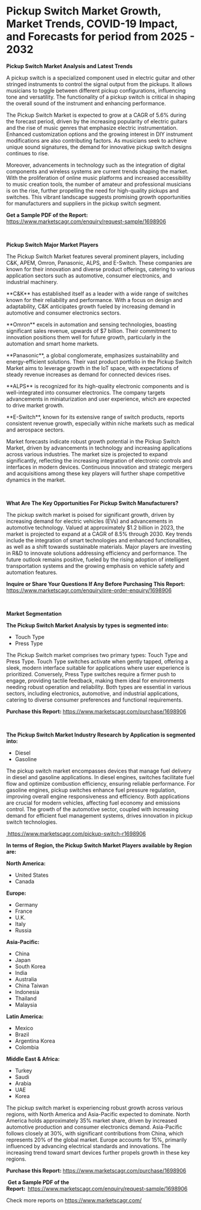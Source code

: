 <p><h1>Pickup Switch Market Growth, Market Trends, COVID-19 Impact, and Forecasts for period from 2025 - 2032</h1></p><p><strong>Pickup Switch Market Analysis and Latest Trends</strong></p>
<p><p>A pickup switch is a specialized component used in electric guitar and other stringed instruments to control the signal output from the pickups. It allows musicians to toggle between different pickup configurations, influencing tone and versatility. The functionality of a pickup switch is critical in shaping the overall sound of the instrument and enhancing performance.</p><p>The Pickup Switch Market is expected to grow at a CAGR of 5.6% during the forecast period, driven by the increasing popularity of electric guitars and the rise of music genres that emphasize electric instrumentation. Enhanced customization options and the growing interest in DIY instrument modifications are also contributing factors. As musicians seek to achieve unique sound signatures, the demand for innovative pickup switch designs continues to rise.</p><p>Moreover, advancements in technology such as the integration of digital components and wireless systems are current trends shaping the market. With the proliferation of online music platforms and increased accessibility to music creation tools, the number of amateur and professional musicians is on the rise, further propelling the need for high-quality pickups and switches. This vibrant landscape suggests promising growth opportunities for manufacturers and suppliers in the pickup switch segment.</p></p>
<p><strong>Get a Sample PDF of the Report:&nbsp;</strong> <a href="https://www.marketscagr.com/enquiry/request-sample/1698906?utm_campaign=2467&utm_medium=2&utm_source=Github&utm_content=ia&utm_term=27032025&utm_id=pickup-switch">https://www.marketscagr.com/enquiry/request-sample/1698906</a></p>
<p>&nbsp;</p>
<p><strong>Pickup Switch Major Market Players</strong></p>
<p><p>The Pickup Switch Market features several prominent players, including C&K, APEM, Omron, Panasonic, ALPS, and E-Switch. These companies are known for their innovation and diverse product offerings, catering to various application sectors such as automotive, consumer electronics, and industrial machinery.</p><p>**C&K** has established itself as a leader with a wide range of switches known for their reliability and performance. With a focus on design and adaptability, C&K anticipates growth fueled by increasing demand in automotive and consumer electronics sectors.</p><p>**Omron** excels in automation and sensing technologies, boasting significant sales revenue, upwards of $7 billion. Their commitment to innovation positions them well for future growth, particularly in the automation and smart home markets.</p><p>**Panasonic**, a global conglomerate, emphasizes sustainability and energy-efficient solutions. Their vast product portfolio in the Pickup Switch Market aims to leverage growth in the IoT space, with expectations of steady revenue increases as demand for connected devices rises.</p><p>**ALPS** is recognized for its high-quality electronic components and is well-integrated into consumer electronics. The company targets advancements in miniaturization and user experience, which are expected to drive market growth.</p><p>**E-Switch**, known for its extensive range of switch products, reports consistent revenue growth, especially within niche markets such as medical and aerospace sectors. </p><p>Market forecasts indicate robust growth potential in the Pickup Switch Market, driven by advancements in technology and increasing applications across various industries. The market size is projected to expand significantly, reflecting the increasing integration of electronic controls and interfaces in modern devices. Continuous innovation and strategic mergers and acquisitions among these key players will further shape competitive dynamics in the market.</p></p>
<p>&nbsp;</p>
<p><strong>What Are The Key Opportunities For Pickup Switch Manufacturers?</strong></p>
<p><p>The pickup switch market is poised for significant growth, driven by increasing demand for electric vehicles (EVs) and advancements in automotive technology. Valued at approximately $1.2 billion in 2023, the market is projected to expand at a CAGR of 8.5% through 2030. Key trends include the integration of smart technologies and enhanced functionalities, as well as a shift towards sustainable materials. Major players are investing in R&D to innovate solutions addressing efficiency and performance. The future outlook remains positive, fueled by the rising adoption of intelligent transportation systems and the growing emphasis on vehicle safety and automation features.</p></p>
<p><strong>Inquire or Share Your Questions If Any Before Purchasing This Report:</strong> <a href="https://www.marketscagr.com/enquiry/pre-order-enquiry/1698906?utm_campaign=2467&utm_medium=2&utm_source=Github&utm_content=ia&utm_term=27032025&utm_id=pickup-switch">https://www.marketscagr.com/enquiry/pre-order-enquiry/1698906</a></p>
<p>&nbsp;</p>
<p><strong>Market Segmentation</strong></p>
<p><strong>The Pickup Switch Market Analysis by types is segmented into:</strong></p>
<p><ul><li>Touch Type</li><li>Press Type</li></ul></p>
<p><p>The Pickup Switch market comprises two primary types: Touch Type and Press Type. Touch Type switches activate when gently tapped, offering a sleek, modern interface suitable for applications where user experience is prioritized. Conversely, Press Type switches require a firmer push to engage, providing tactile feedback, making them ideal for environments needing robust operation and reliability. Both types are essential in various sectors, including electronics, automotive, and industrial applications, catering to diverse consumer preferences and functional requirements.</p></p>
<p><strong>Purchase this Report:&nbsp;</strong><a href="https://www.marketscagr.com/purchase/1698906?utm_campaign=2467&utm_medium=2&utm_source=Github&utm_content=ia&utm_term=27032025&utm_id=pickup-switch">https://www.marketscagr.com/purchase/1698906</a></p>
<p>&nbsp;</p>
<p><strong>The Pickup Switch Market Industry Research by Application is segmented into:</strong></p>
<p><ul><li>Diesel</li><li>Gasoline</li></ul></p>
<p><p>The pickup switch market encompasses devices that manage fuel delivery in diesel and gasoline applications. In diesel engines, switches facilitate fuel flow and optimize combustion efficiency, ensuring reliable performance. For gasoline engines, pickup switches enhance fuel pressure regulation, improving overall engine responsiveness and efficiency. Both applications are crucial for modern vehicles, affecting fuel economy and emissions control. The growth of the automotive sector, coupled with increasing demand for efficient fuel management systems, drives innovation in pickup switch technologies.</p></p>
<p><a href="https://www.marketscagr.com/pickup-switch-r1698906?utm_campaign=2467&utm_medium=2&utm_source=Github&utm_content=ia&utm_term=27032025&utm_id=pickup-switch">&nbsp;https://www.marketscagr.com/pickup-switch-r1698906</a></p>
<p><strong>In terms of Region, the Pickup Switch Market Players available by Region are:</strong></p>
<p>
    <p> <strong> North America: </strong>
        <ul>
            <li>United States</li>
            <li>Canada</li>
        </ul>
        </p> 
    <p> <strong> Europe: </strong>
        <ul>
            <li>Germany</li>
            <li>France</li>
            <li>U.K.</li>
            <li>Italy</li>
            <li>Russia</li>
        </ul>
        </p> 
    <p> <strong> Asia-Pacific: </strong>
        <ul>
            <li>China</li>
            <li>Japan</li>
            <li>South Korea</li>
            <li>India</li>
            <li>Australia</li>
            <li>China Taiwan</li>
            <li>Indonesia</li>
            <li>Thailand</li>
            <li>Malaysia</li>
        </ul>
        </p> 
    <p> <strong> Latin America: </strong>
        <ul>
            <li>Mexico</li>
            <li>Brazil</li>
            <li>Argentina Korea</li>
            <li>Colombia</li>
        </ul>
        </p> 
    <p> <strong> Middle East & Africa: </strong>
        <ul>
            <li>Turkey</li>
            <li>Saudi</li>
            <li>Arabia</li>
            <li>UAE</li>
            <li>Korea</li>
        </ul>
    </p>
    </p>
<p><p>The pickup switch market is experiencing robust growth across various regions, with North America and Asia-Pacific expected to dominate. North America holds approximately 35% market share, driven by increased automotive production and consumer electronics demand. Asia-Pacific follows closely at 30%, with significant contributions from China, which represents 20% of the global market. Europe accounts for 15%, primarily influenced by advancing electrical standards and innovations. The increasing trend toward smart devices further propels growth in these key regions.</p></p>
<p><strong>Purchase this Report: </strong><a href="https://www.marketscagr.com/purchase/1698906?utm_campaign=2467&utm_medium=2&utm_source=Github&utm_content=ia&utm_term=27032025&utm_id=pickup-switch">https://www.marketscagr.com/purchase/1698906</a></p>
<p>&nbsp;<strong>Get a Sample PDF of the Report:&nbsp;&nbsp;</strong><a href="https://www.marketscagr.com/enquiry/request-sample/1698906?utm_campaign=2467&utm_medium=2&utm_source=Github&utm_content=ia&utm_term=27032025&utm_id=pickup-switch">https://www.marketscagr.com/enquiry/request-sample/1698906</a></p>
<p><strong></strong></p>
<p>Check more reports on <a href="https://www.marketscagr.com/?utm_campaign=2467&utm_medium=2&utm_source=Github&utm_content=ia&utm_term=27032025&utm_id=pickup-switch">https://www.marketscagr.com/</a></p>